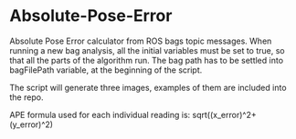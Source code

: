 # Absolute-Pose-Error
Absolute Pose Error calculator from ROS bags topic messages. When running a new bag analysis, all the initial variables must be set to true, so that all the parts of the algorithm run. The bag path has to be settled into bagFilePath variable, at the beginning of the script.

The script will generate three images, examples of them are included into the repo.

APE formula used for each individual reading is: sqrt((x_error)^2+(y_error)^2)
